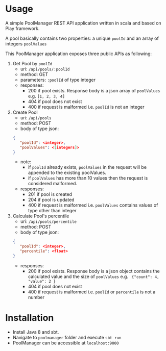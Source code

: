 # Usage

A simple PoolManager REST API application written in scala and based on Play framework.

A pool basically contains two properties: a unique `poolId` and an array of integers `poolValues`

This PoolManager application exposes three public APIs as following:

1. Get Pool by `poolId`
    - uri: `/api/pools/:poolId`
    - method: GET
    - parameters: `:poolId` of type integer
    - responses:
      - 200 if pool exists. Response  body is a json array of `poolValues` e.g. `[1, 2, 3, 4]`
      - 404 if pool does not exist
      - 400 if request is malformed i.e. `poolId` is not an integer
2. Create Pool
   - uri: `/api/pools`
   - method: POST
   - body of type json:
   ```json
   {
      "poolId": <integer>,
      "poolValues": <[integers]>
   }
   ```
   - note: 
     - if `poolId` already exists, `poolValues` in the request will be appended to the existing poolValues.
     - if `poolValues` has more than 10 values then the request is considered malformed.
   - responses:
      - 201 if pool is created 
      - 204 if pool is updated
      - 400 if request is malformed i.e. `poolValues` contains values of type other than integer
3. Calculate Pool's percentile
   - uri: `/api/pools/percentile`
   - method: POST
   - body of type json:
   ```json
   {
      "poolId": <integer>,
      "percentile": <float>
   }
   ```
    - responses:
        - 200 if pool exists. Response  body is a json object contains the calculated value and the size of `poolValues`
         e.g. ``` {"count": 4, "value": 2 }```
        - 404 if pool does not exist
        - 400 if request is malformed i.e. `poolId` or `percentile` is not a number

# Installation
- Install Java 8 and sbt. 
- Navigate to `poolmanager` folder and execute `sbt run`
- PoolManager can be accessible at `localhost:9000`

